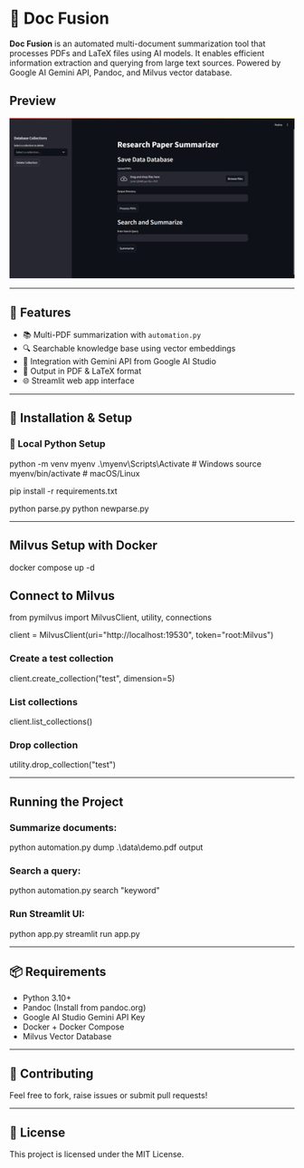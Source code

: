 # 📄 Doc Fusion

**Doc Fusion** is an automated multi-document summarization tool that processes PDFs and LaTeX files using AI models. It enables efficient information extraction and querying from large text sources. Powered by Google AI Gemini API, Pandoc, and Milvus vector database.

## Preview

![Screenshot](https://github.com/Alwaysomesh/Doc-Fusion-Automated-Summurization-Multidoc-with-PDF-Latex-Format/blob/main/Screenshot%202025-04-23%20142952.png)

---

## 🚀 Features

- 📚 Multi-PDF summarization with `automation.py`
- 🔍 Searchable knowledge base using vector embeddings
- 🧠 Integration with Gemini API from Google AI Studio
- 📄 Output in PDF & LaTeX format
- 🌐 Streamlit web app interface

---

## 🧰 Installation & Setup

### 🔧 Local Python Setup

python -m venv myenv
.\myenv\Scripts\Activate      # Windows
source myenv/bin/activate     # macOS/Linux

pip install -r requirements.txt

python parse.py
python newparse.py

---

## Milvus Setup with Docker

docker compose up -d

## Connect to Milvus

from pymilvus import MilvusClient, utility, connections

client = MilvusClient(uri="http://localhost:19530", token="root:Milvus")

### Create a test collection
client.create_collection("test", dimension=5)

### List collections
client.list_collections()

### Drop collection
utility.drop_collection("test")

---

## Running the Project

### Summarize documents: 
python automation.py dump .\data\demo.pdf output

### Search a query:
python automation.py search "keyword"

### Run Streamlit UI:
python app.py
streamlit run app.py

---

## 📦 Requirements

- Python 3.10+
- Pandoc (Install from pandoc.org)
- Google AI Studio Gemini API Key
- Docker + Docker Compose
- Milvus Vector Database

---

## 🤝 Contributing

Feel free to fork, raise issues or submit pull requests!

---

## 📄 License

This project is licensed under the MIT License.
